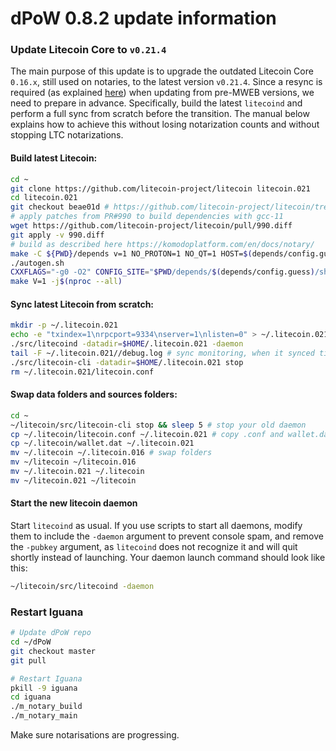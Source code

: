 # dPoW 0.8.2 update information

### Update Litecoin Core to `v0.21.4`

The main purpose of this update is to upgrade the outdated Litecoin Core `0.16.x`, still used on notaries, to the latest version `v0.21.4`. Since a resync is required (as explained [here](https://github.com/litecoin-project/litecoin/issues/865#issuecomment-1304798606)) when updating from pre-MWEB versions, we need to prepare in advance. Specifically, build the latest `litecoind` and perform a full sync from scratch before the transition. The manual below explains how to achieve this without losing notarization counts and without stopping LTC notarizations.

#### Build latest Litecoin:

```bash
cd ~
git clone https://github.com/litecoin-project/litecoin litecoin.021
cd litecoin.021
git checkout beae01d # https://github.com/litecoin-project/litecoin/tree/v0.21.4
# apply patches from PR#990 to build dependencies with gcc-11
wget https://github.com/litecoin-project/litecoin/pull/990.diff
git apply -v 990.diff
# build as described here https://komodoplatform.com/en/docs/notary/
make -C ${PWD}/depends v=1 NO_PROTON=1 NO_QT=1 HOST=$(depends/config.guess) -j$(nproc --all)
./autogen.sh
CXXFLAGS="-g0 -O2" CONFIG_SITE="$PWD/depends/$(depends/config.guess)/share/config.site" ./configure --disable-tests --disable-bench --without-miniupnpc -enable-experimental-asm --with-gui=no --disable-bip70
make V=1 -j$(nproc --all)
```

#### Sync latest Litecoin from scratch:

```bash
mkdir -p ~/.litecoin.021
echo -e "txindex=1\nrpcport=9334\nserver=1\nlisten=0" > ~/.litecoin.021/litecoin.conf
./src/litecoind -datadir=$HOME/.litecoin.021 -daemon
tail -F ~/.litecoin.021//debug.log # sync monitoring, when it synced till 100%, stop it
./src/litecoin-cli -datadir=$HOME/.litecoin.021 stop
rm ~/.litecoin.021/litecoin.conf
```

#### Swap data folders and sources folders:

```bash
cd ~
~/litecoin/src/litecoin-cli stop && sleep 5 # stop your old daemon
cp ~/.litecoin/litecoin.conf ~/.litecoin.021 # copy .conf and wallet.dat in new folder
cp ~/.litecoin/wallet.dat ~/.litecoin.021
mv ~/.litecoin ~/.litecoin.016 # swap folders
mv ~/litecoin ~/litecoin.016
mv ~/.litecoin.021 ~/.litecoin
mv ~/litecoin.021 ~/litecoin
```

#### Start the new litecoin daemon

Start `litecoind` as usual. If you use scripts to start all daemons, modify them to include the `-daemon` argument to prevent console spam, and remove the `-pubkey` argument, as `litecoind` does not recognize it and will quit shortly instead of launching. Your daemon launch command should look like this: 

```bash
~/litecoin/src/litecoind -daemon
```

### Restart Iguana

```bash
# Update dPoW repo
cd ~/dPoW
git checkout master
git pull

# Restart Iguana
pkill -9 iguana
cd iguana
./m_notary_build
./m_notary_main
```

Make sure notarisations are progressing.


